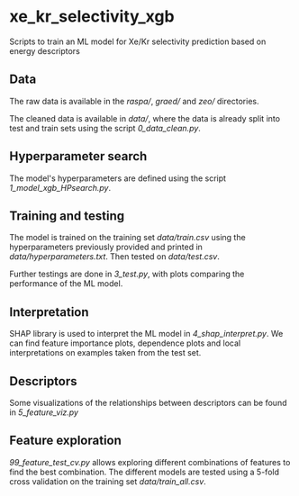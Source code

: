 # xe_kr_selectivity_xgb
Scripts to train an ML model for Xe/Kr selectivity prediction based on energy descriptors

## Data

The raw data is available in the *raspa/*, *graed/* and *zeo/* directories.

The cleaned data is available in *data/*, where the data is already split into test and train sets using the script *0_data_clean.py*.

## Hyperparameter search

The model's hyperparameters are defined using the script *1_model_xgb_HPsearch.py*.

## Training and testing

The model is trained on the training set *data/train.csv* using the hyperparameters previously provided and printed in *data/hyperparameters.txt*.
Then tested on *data/test.csv*.

Further testings are done in *3_test.py*, with plots comparing the performance of the ML model.

## Interpretation

SHAP library is used to interpret the ML model in *4_shap_interpret.py*. We can find feature importance plots, dependence plots and local interpretations on examples taken from the test set.

## Descriptors

Some visualizations of the relationships between descriptors can be found in *5_feature_viz.py*

## Feature exploration

*99_feature_test_cv.py* allows exploring different combinations of features to find the best combination. The different models are tested using a 5-fold cross validation on the training set *data/train_all.csv*.
